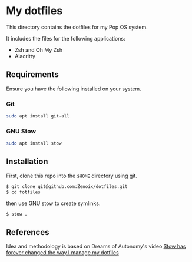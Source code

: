 # My dotfiles

This directory contains the dotfiles for my Pop OS system.

It includes the files for the following applications:
- Zsh and Oh My Zsh
- Alacritty

## Requirements

Ensure you have the following installed on your system.

### Git

```zsh
sudo apt install git-all
```

### GNU Stow

```zsh
sudo apt install stow
```

## Installation

First, clone this repo into the `$HOME` directory using git.

```zsh
$ git clone git@github.com:Zenoix/dotfiles.git
$ cd fotfiles
```

then use GNU stow to create symlinks.

```zsh
$ stow .
```

## References

Idea and methodology is based on Dreams of Autonomy's video [Stow has forever changed the way I manage my dotfiles](https://www.youtube.com/watch?v=y6XCebnB9gs)
